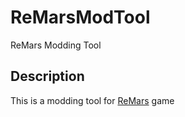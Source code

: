 # ReMarsModTool
ReMars Modding Tool

## Description
This is a modding tool for [ReMars](https://store.steampowered.com/app/1395760/) game 

